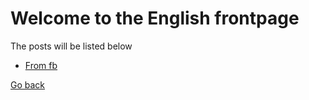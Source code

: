 # Welcome to the English frontpage

The posts will be listed below

* [From fb](fromfb)

[Go back](..)